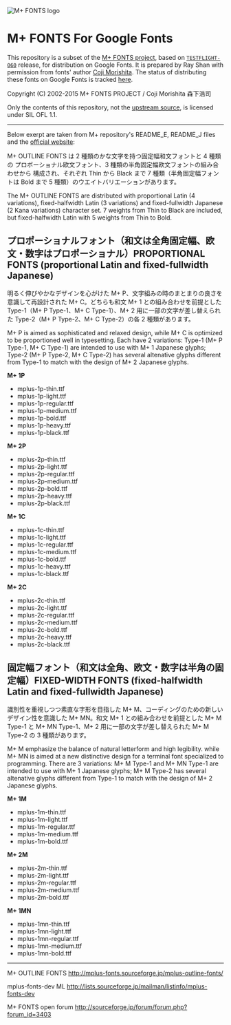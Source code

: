 ![M+ FONTS logo](mpf_logo.png "M+ FONTS logo")

M+ FONTS For Google Fonts
===


This repository is a subset of the [M+ FONTS project](https://mplus-fonts.osdn.jp/), based on [`TESTFLIGHT-060`](http://mplus-fonts.osdn.jp/cgi-bin/blosxom.cgi/mplus_fonts/mplus_fonts-150626-2.html) release, for distribution on Google Fonts. It is prepared by Ray Shan with permission from fonts' author [Coji Morishita](https://twitter.com/coz). The status of distributing these fonts on Google Fonts is tracked [here](https://github.com/google/fonts/issues/62).

Copyright (C) 2002-2015 M+ FONTS PROJECT / Coji Morishita 森下浩司

Only the contents of this repository, not the [upstream source](https://osdn.jp/projects/mplus-fonts/), is licensed under SIL OFL 1.1.

---

Below exerpt are taken from M+ repository's README_E, README_J files and the [official website](https://mplus-fonts.osdn.jp/):

M+ OUTLINE FONTS は 2 種類のかな文字を持つ固定幅和文フォントと 4 種類の
プロポーショナル欧文フォント、3 種類の半角固定幅欧文フォントの組み合わせから
構成され、それぞれ Thin から Black まで 7 種類（半角固定幅フォントは Bold
まで 5 種類）のウエイトバリエーションがあります。

The M+ OUTLINE FONTS are distributed with proportional Latin (4 variations), fixed-halfwidth Latin (3 variations) and fixed-fullwidth Japanese (2 Kana variations) character set. 7 weights from Thin to Black are included, but fixed-halfwidth Latin with 5 weights from Thin to Bold.


## プロポーショナルフォント（和文は全角固定幅、欧文・数字はプロポーショナル）PROPORTIONAL FONTS (proportional Latin and fixed-fullwidth Japanese)

明るく伸びやかなデザインを心がけた M+ P、文字組みの時のまとまりの良さを意識して再設計された M+ C。どちらも和文 M+ 1 との組み合わせを前提とした Type-1（M+ P Type-1、M+ C Type-1）、M+ 2 用に一部の文字が差し替えられた Type-2（M+ P Type-2、M+ C Type-2）の各 2 種類があります。

M+ P is aimed as sophisticated and relaxed design, while M+ C is optimized to be proportioned well in typesetting. Each have 2 variations: Type-1 (M+ P Type-1, M+ C Type-1) are intended to use with M+ 1 Japanese glyphs; Type-2 (M+ P Type-2, M+ C Type-2) has several altenative glyphs different from Type-1 to match with the design of M+ 2 Japanese glyphs.

**M+ 1P**
- mplus-1p-thin.ttf
- mplus-1p-light.ttf
- mplus-1p-regular.ttf
- mplus-1p-medium.ttf
- mplus-1p-bold.ttf
- mplus-1p-heavy.ttf
- mplus-1p-black.ttf

**M+ 2P**
- mplus-2p-thin.ttf
- mplus-2p-light.ttf
- mplus-2p-regular.ttf
- mplus-2p-medium.ttf
- mplus-2p-bold.ttf
- mplus-2p-heavy.ttf
- mplus-2p-black.ttf

**M+ 1C**
- mplus-1c-thin.ttf
- mplus-1c-light.ttf
- mplus-1c-regular.ttf
- mplus-1c-medium.ttf
- mplus-1c-bold.ttf
- mplus-1c-heavy.ttf
- mplus-1c-black.ttf

**M+ 2C**
- mplus-2c-thin.ttf
- mplus-2c-light.ttf
- mplus-2c-regular.ttf
- mplus-2c-medium.ttf
- mplus-2c-bold.ttf
- mplus-2c-heavy.ttf
- mplus-2c-black.ttf


## 固定幅フォント（和文は全角、欧文・数字は半角の固定幅）FIXED-WIDTH FONTS (fixed-halfwidth Latin and fixed-fullwidth Japanese)

識別性を重視しつつ素直な字形を目指した M+ M、コーディングのための新しいデザイン性を意識した M+ MN。和文 M+ 1 との組み合わせを前提とした M+ M Type-1 と M+ MN Type-1、M+ 2 用に一部の文字が差し替えられた M+ M Type-2 の 3 種類があります。

M+ M emphasize the balance of natural letterform and high legibility. while M+ MN is aimed at a new distinctive design for a terminal font specialized to programming. There are 3 variations: M+ M Type-1 and M+ MN Type-1 are intended to use with M+ 1 Japanese glyphs; M+ M Type-2 has several altenative glyphs different from Type-1 to match with the design of M+ 2 Japanese glyphs.

**M+ 1M**
- mplus-1m-thin.ttf
- mplus-1m-light.ttf
- mplus-1m-regular.ttf
- mplus-1m-medium.ttf
- mplus-1m-bold.ttf

**M+ 2M**
- mplus-2m-thin.ttf
- mplus-2m-light.ttf
- mplus-2m-regular.ttf
- mplus-2m-medium.ttf
- mplus-2m-bold.ttf

**M+ 1MN**
- mplus-1mn-thin.ttf
- mplus-1mn-light.ttf
- mplus-1mn-regular.ttf
- mplus-1mn-medium.ttf
- mplus-1mn-bold.ttf

---

M+ OUTLINE FONTS
http://mplus-fonts.sourceforge.jp/mplus-outline-fonts/

mplus-fonts-dev ML
http://lists.sourceforge.jp/mailman/listinfo/mplus-fonts-dev

M+ FONTS open forum
http://sourceforge.jp/forum/forum.php?forum_id=3403
